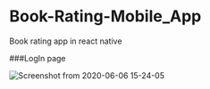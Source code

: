 # Book-Rating-Mobile_App
Book rating app in react native


###LogIn page


![Screenshot from 2020-06-06 15-24-05](https://user-images.githubusercontent.com/29290992/83955511-1eceea80-a86d-11ea-983e-c723b9fdf89a.jpg)
